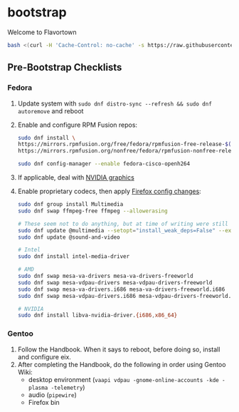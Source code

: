 # bootstrap

Welcome to Flavortown

```bash
bash <(curl -H 'Cache-Control: no-cache' -s https://raw.githubusercontent.com/cgwhouse/bootstrap/refs/heads/main/bootstrap.sh)
```

## Pre-Bootstrap Checklists

### Fedora

1. Update system with
   `sudo dnf distro-sync --refresh && sudo dnf autoremove` and reboot
2. Enable and configure RPM Fusion repos:

   ```bash
   sudo dnf install \
   https://mirrors.rpmfusion.org/free/fedora/rpmfusion-free-release-$(rpm -E %fedora).noarch.rpm \
   https://mirrors.rpmfusion.org/nonfree/fedora/rpmfusion-nonfree-release-$(rpm -E %fedora).noarch.rpm

   sudo dnf config-manager --enable fedora-cisco-openh264
   ```

3. If applicable, deal with [NVIDIA graphics](https://rpmfusion.org/Howto/NVIDIA)
4. Enable proprietary codecs, then apply [Firefox config changes](https://docs.fedoraproject.org/en-US/quick-docs/openh264/#_firefox_config_changes):

   ```bash
   sudo dnf group install Multimedia
   sudo dnf swap ffmpeg-free ffmpeg --allowerasing

   # These seem not to do anything, but at time of writing were still on RPMFusion wiki:
   sudo dnf update @multimedia --setopt="install_weak_deps=False" --exclude=PackageKit-gstreamer-plugin
   sudo dnf update @sound-and-video

   # Intel
   sudo dnf install intel-media-driver

   # AMD
   sudo dnf swap mesa-va-drivers mesa-va-drivers-freeworld
   sudo dnf swap mesa-vdpau-drivers mesa-vdpau-drivers-freeworld
   sudo dnf swap mesa-va-drivers.i686 mesa-va-drivers-freeworld.i686
   sudo dnf swap mesa-vdpau-drivers.i686 mesa-vdpau-drivers-freeworld.i686

   # NVIDIA
   sudo dnf install libva-nvidia-driver.{i686,x86_64}
   ```

### Gentoo

1. Follow the Handbook.
   When it says to reboot, before doing so, install and configure eix.
2. After completing the Handbook, do the following in order using Gentoo Wiki:
   - desktop environment (`vaapi vdpau -gnome-online-accounts -kde -plasma -telemetry`)
   - audio (`pipewire`)
   - Firefox bin

